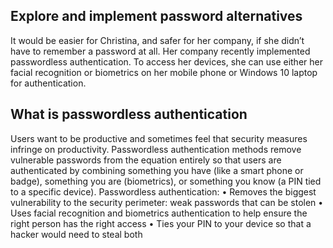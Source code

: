 ## Explore and implement password alternatives

It would be easier for Christina, and safer for her company, if she didn’t have to remember a password at all. Her company recently implemented passwordless authentication. To access her devices, she can use either her facial recognition or biometrics on her mobile phone or Windows 10 laptop for authentication.

## What is passwordless authentication

Users want to be productive and sometimes feel that security measures infringe on productivity. Passwordless authentication methods remove vulnerable passwords from the equation entirely so that users are authenticated by combining something you have (like a smart phone or badge), something you are (biometrics), or something you know (a PIN tied to a specific device).
Passwordless authentication: 
•	Removes the biggest vulnerability to the security perimeter: weak passwords that can be stolen
•	Uses facial recognition and biometrics authentication to help ensure the right person has the right access
•	Ties your PIN to your device so that a hacker would need to steal both 
